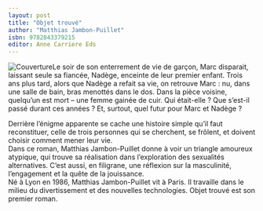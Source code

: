 ```yaml
---
layout: post
title: "Objet trouvé"
author: "Matthias Jambon-Puillet"
isbn: 9782843379215
editor: Anne Carriere Eds
---
```


![Couverture](/img/9782843379215.jpg)Le soir de son enterrement de vie de garçon, Marc disparait, laissant seule sa fiancée, Nadège, enceinte de leur premier enfant. Trois ans plus tard, alors que Nadège a refait sa vie, on retrouve Marc : nu, dans une salle de bain, bras menottés dans le dos. Dans la pièce voisine, quelqu’un est mort – une femme gainée de cuir. Qui était-elle ? Que s’est-il passé durant ces années ? Et, surtout, quel futur pour Marc et Nadège ?

Derrière l’énigme apparente se cache une histoire simple qu’il faut reconstituer, celle de trois personnes qui se cherchent, se frôlent, et doivent choisir comment mener leur vie.  
Dans ce roman, Matthias Jambon-Puillet donne à voir un triangle amoureux atypique, qui trouve sa réalisation dans l’exploration des sexualités alternatives. C’est aussi, en filigrane, une réflexion sur la masculinité, l’engagement et la quête de la jouissance.  
Né à Lyon en 1986, Matthias Jambon-Puillet vit à Paris. Il travaille dans le milieu du divertissement et des nouvelles technologies. Objet trouvé est son premier roman. 
